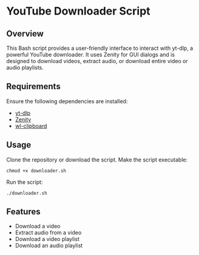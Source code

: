 # YouTube Downloader Script

## Overview
This Bash script provides a user-friendly interface to interact with yt-dlp, a powerful YouTube downloader.
It uses Zenity for GUI dialogs and is designed to download videos, extract audio, or download entire video or audio playlists.

## Requirements
Ensure the following dependencies are installed:

- [yt-dlp](https://github.com/yt-dlp/yt-dlp)
- [Zenity](https://help.gnome.org/users/zenity/stable/)
- [wl-clipboard](https://github.com/bugaevc/wl-clipboard)

## Usage
Clone the repository or download the script.
Make the script executable:

```
chmod +x downloader.sh
```

Run the script:

```
./downloader.sh
```

## Features

- Download a video
- Extract audio from a video
- Download a video playlist
- Download an audio playlist
